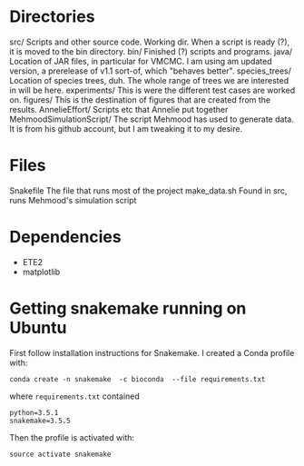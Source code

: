# Directories

src/	Scripts and other source code. Working dir. When a script is ready (?), it is moved to the bin directory.
bin/	Finished (?) scripts and programs. 
java/	Location of JAR files, in particular for VMCMC. I am using am updated version, a prerelease of v1.1 sort-of, which "behaves better".
species_trees/
	Location of species trees, duh. The whole range of trees we are interested in will be here.
experiments/
	This is were the different test cases are worked on. 
figures/
	This is the destination of figures that are created from the results.
AnnelieEffort/
	Scripts etc that Annelie put together
MehmoodSimulationScript/
	The script Mehmood has used to generate data. It is from his github account, but I am tweaking it to my desire.

# Files

Snakefile	The file that runs most of the project
make_data.sh	Found in src, runs Mehmood's simulation script

# Dependencies

* ETE2
* matplotlib



# Getting snakemake running on Ubuntu

First follow installation instructions for Snakemake. I created a Conda profile with:
```
conda create -n snakemake  -c bioconda  --file requirements.txt
```
where `requirements.txt` contained
```
python=3.5.1
snakemake=3.5.5
```

Then the profile is activated with:
```
source activate snakemake
```


